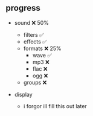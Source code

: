 ## progress

- sound ❌ 50%
	- filters ✅
	- effects ✅
	- formats ❌ 25%
		- wave ✅
		- mp3 ❌
		- flac ❌
		- ogg ❌
	- groups ❌

- display
	- i forgor ill fill this out later